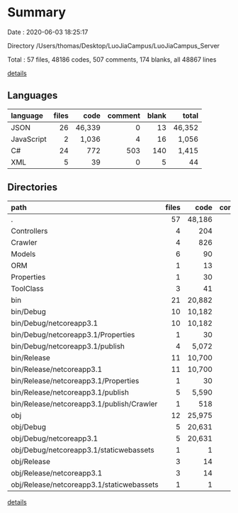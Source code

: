 # Summary

Date : 2020-06-03 18:25:17

Directory /Users/thomas/Desktop/LuoJiaCampus/LuoJiaCampus_Server

Total : 57 files,  48186 codes, 507 comments, 174 blanks, all 48867 lines

[details](details.md)

## Languages
| language | files | code | comment | blank | total |
| :--- | ---: | ---: | ---: | ---: | ---: |
| JSON | 26 | 46,339 | 0 | 13 | 46,352 |
| JavaScript | 2 | 1,036 | 4 | 16 | 1,056 |
| C# | 24 | 772 | 503 | 140 | 1,415 |
| XML | 5 | 39 | 0 | 5 | 44 |

## Directories
| path | files | code | comment | blank | total |
| :--- | ---: | ---: | ---: | ---: | ---: |
| . | 57 | 48,186 | 507 | 174 | 48,867 |
| Controllers | 4 | 204 | 23 | 36 | 263 |
| Crawler | 4 | 826 | 432 | 48 | 1,306 |
| Models | 6 | 90 | 0 | 20 | 110 |
| ORM | 1 | 13 | 0 | 4 | 17 |
| Properties | 1 | 30 | 0 | 1 | 31 |
| ToolClass | 3 | 41 | 1 | 4 | 46 |
| bin | 21 | 20,882 | 2 | 18 | 20,902 |
| bin/Debug | 10 | 10,182 | 0 | 5 | 10,187 |
| bin/Debug/netcoreapp3.1 | 10 | 10,182 | 0 | 5 | 10,187 |
| bin/Debug/netcoreapp3.1/Properties | 1 | 30 | 0 | 1 | 31 |
| bin/Debug/netcoreapp3.1/publish | 4 | 5,072 | 0 | 2 | 5,074 |
| bin/Release | 11 | 10,700 | 2 | 13 | 10,715 |
| bin/Release/netcoreapp3.1 | 11 | 10,700 | 2 | 13 | 10,715 |
| bin/Release/netcoreapp3.1/Properties | 1 | 30 | 0 | 1 | 31 |
| bin/Release/netcoreapp3.1/publish | 5 | 5,590 | 2 | 10 | 5,602 |
| bin/Release/netcoreapp3.1/publish/Crawler | 1 | 518 | 2 | 8 | 528 |
| obj | 12 | 25,975 | 38 | 21 | 26,034 |
| obj/Debug | 5 | 20,631 | 20 | 11 | 20,662 |
| obj/Debug/netcoreapp3.1 | 5 | 20,631 | 20 | 11 | 20,662 |
| obj/Debug/netcoreapp3.1/staticwebassets | 1 | 1 | 0 | 0 | 1 |
| obj/Release | 3 | 14 | 18 | 10 | 42 |
| obj/Release/netcoreapp3.1 | 3 | 14 | 18 | 10 | 42 |
| obj/Release/netcoreapp3.1/staticwebassets | 1 | 1 | 0 | 0 | 1 |

[details](details.md)